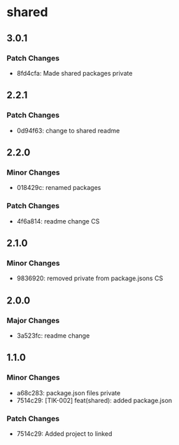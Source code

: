 # shared

## 3.0.1

### Patch Changes

- 8fd4cfa: Made shared packages private

## 2.2.1

### Patch Changes

- 0d94f63: change to shared readme

## 2.2.0

### Minor Changes

- 018429c: renamed packages

### Patch Changes

- 4f6a814: readme change CS

## 2.1.0

### Minor Changes

- 9836920: removed private from package.jsons CS

## 2.0.0

### Major Changes

- 3a523fc: readme change

## 1.1.0

### Minor Changes

- a68c283: package.json files private
- 7514c29: [TIK-002] feat(shared): added package.json

### Patch Changes

- 7514c29: Added project to linked
